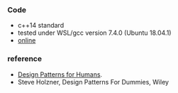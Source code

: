 
### Code
* c++14 standard
* tested under WSL/gcc version 7.4.0 (Ubuntu 18.04.1)
* [online](https://github.com/justwawre/Alex/tree/master/designPatterns)
### 


### reference
* [Design Patterns for Humans](https://pushmind.org/2017/07/31/design-patterns-for-humans/).
* Steve Holzner, Design Patterns For Dummies, Wiley